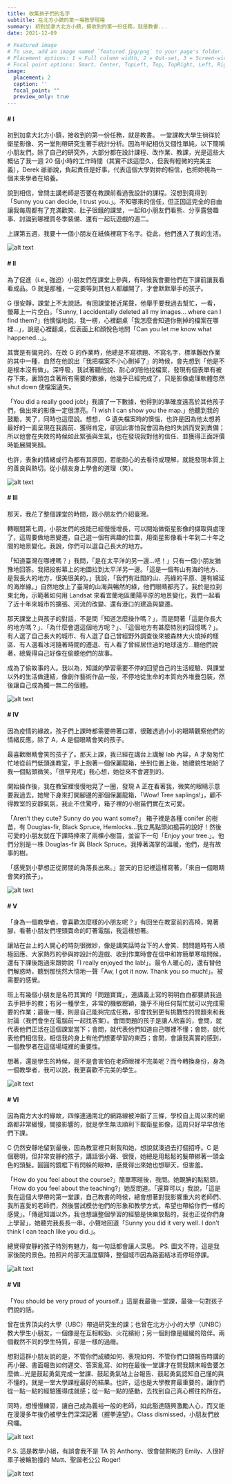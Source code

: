 ```yaml
---
title: 收集孩子們的名字
subtitle: 在北方小鎮的第一場教學現場
summary: 初到加拿大北方小鎮，接收到的第一份任務，就是教書...
date: 2021-12-09

# Featured image
# To use, add an image named `featured.jpg/png` to your page's folder.
# Placement options: 1 = Full column width, 2 = Out-set, 3 = Screen-width
# Focal point options: Smart, Center, TopLeft, Top, TopRight, Left, Right, BottomLeft, Bottom, BottomRight
image:
  placement: 2
  caption: ''
  focal_point: ""
  preview_only: true
---
```


#### # I

初到加拿大北方小鎮，接收到的第一份任務，就是教書。
一堂課教大學生徜徉於衛星影像、另一堂則帶研究生著手統計分析。因為年紀相仿又個性單純，以下簡稱小朋友們。除了自己的研究外，大部分都在設計課程、改作業、教課，光是這些大概佔了我一週 20 個小時的工作時間（其實不該這麼久，但我有輕微的完美主義），Derek 爺爺說，負起責任是好事，代表這個大學對妳的相信，也把妳視為一個未來學者在培養。

說到相信，曾問主講老師是否要在教課前看過我設計的課程。沒想到竟得到「Sunny you can decide, I trust you.」。不知哪來的信任，但正因這完全的自由讓我每周都有了充滿歡笑、肚子很餓的課堂，一起和小朋友們看熊、分享露營趣事、討論到哪裡買冬季裝備、還有一起玩遊戲的週二。

上課第五週，我要十一個小朋友在紙條裡寫下名字。從此，他們進入了我的生活。

![alt text](featured.jpg "")

#### # II

為了促進（i.e., 強迫）小朋友們在課堂上參與，有時候我會要他們在下課前讓我看看成品。G 就是那種，一定要等到其他人都離開了，才會默默舉手的孩子。

G 很安靜，課堂上不太說話。有回課堂接近尾聲，他舉手要我過去幫忙，一看，螢幕上一片空白。「Sunny, I accidentally deleted all my images… where can I find them?」他懊惱地說，我一楞，心裡翻桌「我怎麼會知道你刪掉的檔案在哪裡…」，說是心裡翻桌，但表面上和顏悅色地問「Can you let me know what happened…」。

其實是有偏見的。在改 G 的作業時，他總是不寫標題、不寫名字，標準難改作業的其中一種，自然在他說出「我把檔案不小心刪掉了」的時候，會先想到「他是不是根本沒有做」。深呼吸，我試著聽他說、耐心的陪他找檔案，發現有個表單有被存下來，裏頭包含著所有需要的數據，他幾乎已經完成了，只是影像處理軟體忽然 shut down 使檔案遺失。

「You did a really good job!」我讀了一下數據，他得到的準確度遠高於其他孩子們，做出來的影像一定很漂亮。「I wish I can show you the map.」他聽到我的鼓勵，笑了，同時也這麼說。想想， G 遺失檔案時的懊惱，也許是因為他太想將最好的一面呈現在我面前、獲得肯定，卻因此害怕我會因為他的失誤而受到責備；所以他會在失敗的時候如此緊張與生氣，也在發現我對他的信任、並獲得正面評價時能展開笑顏。

也許，表象的情緒或行為都有其原因，若能耐心的去看待或理解，就能發現本質上的善良與熱切。從小朋友身上學會的道理（笑）。

![alt text](IMG_6666.jpg "")

#### # III

那天，我花了整個課堂的時間，跟小朋友們介紹臺灣。

轉眼間第七周，小朋友們的技能已經慢慢增長，可以開始做衛星影像的擷取與處理了，這周要做地景變遷，自己選一個有興趣的位置，用衛星影像看十年到二十年之間的地景變化。我說，你們可以選自己長大的地方。

「知道臺灣在哪裡嗎？」我問，「是在太平洋的另一邊...吧！」只有一個小朋友猶豫地回答。我把投影幕上的地圖拉到太平洋另一邊。「這是一個有山有海的地方、是我長大的地方，很美很美的。」我說，「我們有壯闊的山、亮綠的平原、還有綿延的海岸線。」自然地放上了臺灣的山海與暢然的綠，他們眼睛都亮了。我於是拉到東北角，示範著如何用 Landsat 來看宜蘭地區蘭陽平原的地景變化，我們一起看了近十年來城市的擴張、河流的改變、還有港口的建造與變遷。

那天課堂上與孩子的對話，不是問「知道怎麼操作嗎？」，而是問著「這是你長大的地方嗎？」、「為什麼會選這個地方呢？」、「這個地方有甚麼特別的回憶嗎？」。有人選了自己長大的城市、有人選了自己曾經野外調查後來被森林大火燒掉的樣區、有人選看冰河隨著時間的遷退、有人看了曾經居住過的地球遠方…聽他們說著，總覺得自己好像在偷聽他們的故事。

成為了偷故事的人。我以為，知識的學習需要不停的回望自己的生活經驗、與課堂以外的生活做連結，像創作藝術作品一般，不停地從生命的本質向外堆疊包裝，然後讓自己成為獨一無二的個體。

![alt text](IMG_7127_1.jpg "")

#### # IV

因為疫情的緣故，孩子們上課時都需要帶著口罩，很難透過小小的眼睛觀察他們的情緒反應。除了 A，A 是個眼睛會笑的孩子。

最喜歡眼睛會笑的孩子了。那天上課，我已經在講台上講解 lab 內容，A 才匆匆忙忙地從前門低頭進教室，手上抱著一個保麗龍箱，坐到位置上後，她禮貌性地給了我一個點頭微笑。「很罕見呢」我心想，她從來不會遲到的。

開始操作後，我在教室裡慢慢地晃了一圈，發現 A 正在看著我，微笑的眼睛示意要我過去，她彎下身來打開腳邊的那個保麗龍箱，「Wow! Tree saplings!」，顧不得教室的安靜氣氛，我止不住驚呼，箱子裡的小樹苗們實在太可愛。

「Aren’t they cute? Sunny do you want some?」
箱子裡是各種 conifer 的樹苗，有 Douglas-fir, Black Spruce, Hemlocks…我立馬點頭如搗蒜的說好！然後可愛的小朋友就在下課時捧來了兩棵小樹苗，並留下一句「Enjoy your tree.」。他們分別是一株 Douglas-fir 與 Black Spruce。我捧著滿掌的溫暖，他們，是有故事的樹。

「感覺到小夢想正從房間的角落長出來。」當天的日記裡這樣寫著，「來自一個眼睛會笑的孩子」。

![alt text](IMG_7864_3.jpg "")

#### # V

「身為一個教學者，會喜歡怎麼樣的小朋友呢？」有回坐在教室前的高椅，晃著腳，看著小朋友們埋頭賣命的盯著電腦，我這樣想著。

讓站在台上的人開心的時刻很微妙，像是講笑話時台下的人會笑、問問題時有人積極回應、大家熱烈的參與妳設計的遊戲、收到作業時會在信中和妳簡單寒喧問候，還有下課後跑過來跟妳說「I really enjoyed the lab!」。最令人暖心的，還有替他們解惑時，聽到那恍然大悟地一聲「Aw, I got it now. Thank you so much!」。被需要的感覺。

班上有幾個小朋友是名符其實的「問題寶寶」，連講義上寫的明明白白都要請我過去手把手的教；有另一種學生，非常的機敏聰穎，幾乎不用任何幫忙就可以完成需要的作業；最後一種，則是自己能夠完成任務，卻會找到更有挑戰性的問題來和我討論（我們會坐在電腦前一起找答案）。會問問題的孩子是讓人欣喜的，會問，就代表他們正活在這個課堂當下；會問，就代表他們知道自己哪裡不懂；會問，就代表他們相信我，相信我的身上有他們想要學習的東西；會問，會讓我真實的感到，一個教學者在這個場域裡的重要性。

想著，還是學生的時候，是不是會害怕在老師眼裡不完美呢？而今轉換身份，身為一個教學者，我可以說，我更喜歡不完美的學生。

![alt text](IMG_7049_2.jpg "")

#### # VI

因為南方大水的緣故，四條連通南北的網路線被沖斷了三條，學校自上周以來的網路都非常緩慢，間接影響的，就是學生無法順利下載衛星影像，這周只好早早放他們下課。

C 仍然安靜地留到最後，因為教室裡只剩我和她，想說就湊過去打個招呼。C 是個聰明，但非常安靜的孩子，講話很小聲、很慢，她總是用鬆鬆的髮帶綁著一頭金色的頭髮。圓圓的鏡框下有閃躲的眼神，感覺得出來她也想聊天，但害羞。

「How do you feel about the course?」簡單寒暄後，我問。她靦腆的點點頭，「How do you feel about the teaching?」她反問道。「還算可以」我說，「這是我在這個大學帶的第一堂課，自己教書的時候，總會想著對我影響重大的老師們、我所喜愛的老師們，然後嘗試模仿他們的形象和教學方式，希望也帶給你們一樣的感覺」。「傳遞知識以外，我也想讓整個學習的經驗是快樂放鬆的，我也正從你們身上學習」，她聽完我長長一串，小聲地回道「Sunny you did it very well. I don’t think I can teach like you did.」。

總覺得安靜的孩子特別有魅力，每一句話都會讓人深思。
PS. 圖文不符，這是我家後院的景色。拍照片的那天溫度驟降，整個城市因為路面結冰而停班停課。

![alt text](IMG_7607_1.jpg "")

#### # VII

「You should be very proud of yourself.」這是我最後一堂課，最後一句對孩子們說的話。

曾在世界頂尖的大學（UBC）帶過研究生的課；也曾在北方小小的大學（UNBC）教大學生小朋友，一個像是在互相較勁、火花繽紛；另一個則像是緩緩的陪伴。兩個截然不同的學生特質，卻是一樣的過癮。

想對這群小朋友說的是，不管你們成績如何、表現如何、不管你們口頭報告時講的再小聲、書面報告如何遲交、答案亂寫、如何在最後一堂課才在問我期末報告要怎麼做…光是鼓起勇氣完成一堂課、鼓起勇氣站上台報告、鼓起勇氣認知自己懂的與不懂的，就是一堂大學課程最好的結果。也許，這也是大學教育最重要的，讓你們從一點一點的經驗獲得成就感；從一點一點的感動，去找到自己真心嚮往的所在。

同時，想慢慢練習，讓自己成為義裕一般的老師，如此豁達隨興激勵人心，而又能在漫漫多年後仍被學生們深深記著（握拳遠望）。Class dismissed，小朋友們放飛囉。

![alt text](IMG_8216_1.jpg "")

P.S. 這是教學小組，有誤會我不是 TA 的 Anthony、很會做餅乾的 Emily、人很好車子被輪胎撞的 Matt、聖誕老公公 Roger!

![alt text](IMG_8326_1.jpg "")